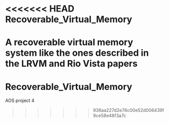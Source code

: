 <<<<<<< HEAD
Recoverable_Virtual_Memory
==========================

 A recoverable virtual memory system like the ones described in the LRVM and Rio Vista papers
=======
# Recoverable_Virtual_Memory
AOS project 4
>>>>>>> 936aa227d2e78c00e52d006439f9ce58e48f3a7c
